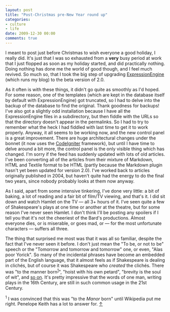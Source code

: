 ```yaml
---
layout: post
title: "Post-Christmas pre-New Year round up"
categories:
- culture
- life
date: 2009-12-30 00:00
comments: true
---
```


<p>I meant to post just before Christmas to wish everyone a good holiday, I really did. It's just that I was so exhausted from a <strong>very</strong> busy period at work that I just flopped as soon as my holiday started, and did practically nothing. Doing nothing has done me the world of good though, and I feel much revived. So much so, that I took the big step of upgrading <a href="http://expressionengine.com/">ExpressionEngine</a> (which runs my blog) to the beta version of 2.0.</p>

<p>As it often is with these things, it didn't go quite as smoothly as I'd hoped. For some reason, one of the templates (which are kept in the database itself by default with ExpressionEngine) got truncated, so I had to delve into the backup of the database to find the original. Thank goodness for backups! I've also got a slightly odd installation because I have all the ExpressionEngine files in a subdirectory, but then fiddle with the URLs so that the directory doesn't appear in the permalinks. So I had to try to remember what the heck I had fiddled with last time to get it to work properly. Anyway, it all seems to be working now, and the new control panel is a great improvement. There are huge architectural changes under the bonnet (it now uses the <a href="http://codeigniter.com/">CodeIgniter</a> framework), but until I have time to delve around a bit more, the control panel is the only visible thing which has changed. I'm sorry if the feed has suddenly updated with lots of old articles. I've been converting all of the articles from their mixture of Markdown, HTML and Textile format to be HTML (partly because the Markdown plugin hasn't yet been updated for version 2.0). I've worked back to articles originally published in 2004, but haven't quite had the energy to do the final two years, since nobody probably looks at them now anyway.</p>

<p>As I said, apart from some intensive tinkering, I've done very little: a bit of baking, a lot of reading and a fair bit of film/TV viewing, and that's it. I did sit down and watch Hamlet on the TV &mdash; all 3+ hours of it. I've seen quite a few of Shakespeare's plays at one time or another at the theatre, but for some reason I've never seen Hamlet. I don't think I'll be posting any spoilers if I tell you that it's not the cheeriest of the Bard's productions. Almost everyone dies, or is miserable, or goes mad, or &mdash; for the most unfortunate characters &mdash; suffers all three.</p>

<p>The thing that surprised me most was that it was all so familiar, despite the fact that I've never seen it before. I don't just mean the "To be, or not to be" speech or the "Tomorrow and tomorrow and tomorrow" one, or even, "Alas poor Yorick". So many of the incidental phrases have become an embedded part of the English language, that it almost feels as if Shakespeare is dealing in clich&eacute;s, but of course it was Shakespeare who <em>created</em> the clich&eacute;s. There was "to the manner born<sup id="r1-301209"><a href="#f1-301209">1</a></sup>", "hoist with his own petard", "brevity is the soul of wit", and <a href="http://en.wikipedia.org/wiki/Phrases_from_Hamlet_in_common_English">so on</a>. It's pretty impressive that the words of one man, writing plays in the 16th Century, are still in such common usage in the 21st Century.</p>

<p><sup id="f1-301209">1</sup> I was convinced that this was "to the <em>Manor</em> born" until Wikipedia put me right. Penelope Keith has a lot to answer for. <a href="#r1-301209">&uarr;</a></p>



